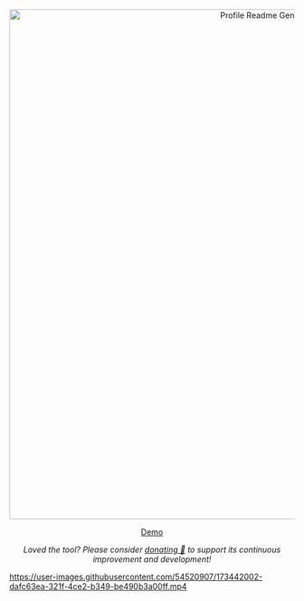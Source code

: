 <div align="center" id="top">
  <img src="https://img93.pixhost.to/images/1251/560411912_skyzopedia.jpg" width="900" alt="Profile Readme Generator" />

  <a href="https://profile-readme-generator.com">Demo</a>
</div>

<p align="center">
<i>Loved the tool? Please consider <a href="https://www.paypal.com/donate/?hosted_button_id=FR3A2DGVYKGJS">donating 💸</a> to support its continuous<br/> improvement and development!</i>
</p>

https://user-images.githubusercontent.com/54520907/173442002-dafc63ea-321f-4ce2-b349-be490b3a00ff.mp4

